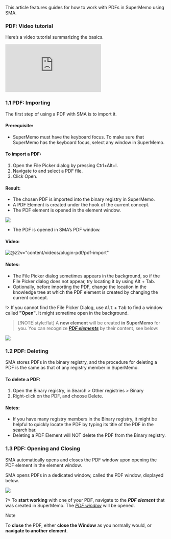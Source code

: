 This article features guides for how to work with PDFs in SuperMemo using SMA.

### PDF: Video tutorial

Here’s a video tutorial summarizing the basics.

<div class="youtube-container">
  <iframe src="https://www.youtube.com/embed/bZ-F7v_wWg8?start=622" class="youtube-video" frameborder="0" allowfullscreen></iframe>
</div>

### 1.1 PDF: Importing
The first step of using a PDF with SMA is to import it. 

#### Prerequisite:
 - SuperMemo must have the keyboard focus. To make sure that SuperMemo has the keyboard focus, select any window in SuperMemo.

#### To import a PDF:
1. Open the File Picker dialog by pressing Ctrl+Alt+I.
2. Navigate to and select a PDF file.
3. Click Open.

#### Result:
 - The chosen PDF is imported into the binary registry in SuperMemo.
 - A PDF Element is created under the hook of the current concept.
 - The PDF element is opened in the element window.
 
![](content/images/plugin-pdf/pdf-element.png)

 - The PDF is opened in SMA’s PDF window.
 
#### Video: 

![](content/images/plugin-pdf/pdf-import-pdf.png '@z2v="content/videos/plugin-pdf/pdf-import"')

#### Notes:
 - The File Picker dialog sometimes appears in the background, so if the File Picker dialog does not appear, try locating it by using Alt + Tab.
 - Optionally, before importing the PDF, change the location in the knowledge tree at which the PDF element is created by changing the current concept.

!> If you cannot find the File Picker Dialog, use <kbd>Alt</kbd> + <kbd>Tab</kbd> to find a window called **"Open"**. It might sometime open in the background.



> [!NOTE|style:flat]
> A **new element** will be created **in SuperMemo** for you. You can recognize <dfn aria-label="Element in SuperMemo which contains the data of an imported PDF.">[**PDF elements**](#glossary)</dfn> by their content, see below:

![](content/images/plugin-pdf/pdf-element.png)



### 1.2 PDF: Deleting

SMA stores PDFs in the binary registry, and the procedure for deleting a PDF is the same as that of any registry member in SuperMemo.

#### To delete a PDF:
1. Open the Binary registry, in Search > Other registries > Binary
2. Right-click on the PDF, and choose Delete.

#### Notes:
 - If you have many registry members in the Binary registry, it might be helpful to quickly locate the PDF by typing its title of the PDF in the search bar.
 - Deleting a PDF Element will NOT delete the PDF from the Binary registry.

### 1.3 PDF: Opening and Closing

SMA automatically opens and closes the PDF window upon opening the PDF element in the element window.

SMA opens PDFs in a dedicated window, called the PDF window, displayed below.

![](content/images/plugin-pdf/pdf-window.png)

?> To **start working** with one of your PDF, navigate to the <dfn aria-label="Element in SuperMemo which contains the data of an imported PDF.">**PDF element**</dfn> that was created in SuperMemo. The <dfn aria-label="The window that displays the actual PDF, and where extracts can be created.">[PDF window](#glossary)</dfn> will be opened.
> [!NOTE]
> To **close** the PDF, either **close the Window** as you normally would, or **navigate to another element**.
